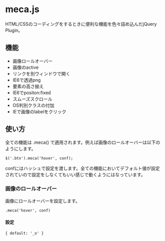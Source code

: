 # meca.js

HTML/CSSのコーディングをするときに便利な機能を色々詰め込んだjQuery Plugin。

## 機能

* 画像ロールオーバー
* 画像のactive
* リンクを別ウィンドウで開く
* IE6で透過png
* 要素の高さ揃え
* IE6でpositon:fixed
* スムーズスクロール
* OS判別クラスの付加
* IEで画像のlabelをクリック

## 使い方

全ての機能は .meca() で適用されます。例えば画像のロールオーバーは以下のようにします。

    $('.btn').meca('hover', conf);

confにはハッシュで設定を渡します。全ての機能においてデフォルト値が設定されていので設定をしなくてもいい感じで動くようにはなっています。

### 画像のロールオーバー

画像にロールオーバーを設定します。

    .meca('hover', conf)

#### 設定

    { default: '_o' }

